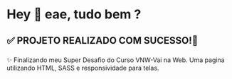 <h1 align="left">Hey 👋 eae, tudo bem ?</h1>

###

<h2 align="left">✅ PROJETO REALIZADO COM SUCESSO!👏 </h2>

###

<p align="left">✨ Finalizando meu Super Desafio do Curso VNW-Vai na Web. Uma pagina utilizando HTML, SASS e responsividade para telas. </p>

###

